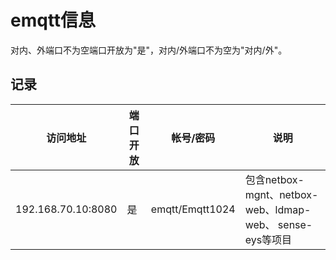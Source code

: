 # emqtt信息

对内、外端口不为空端口开放为"是"，对内/外端口不为空为"对内/外"。

## 记录
 | 访问地址           | 端口开放 | 帐号/密码       | 说明                                                     |
 | --                 | --       | --              | --                                                       |
 | 192.168.70.10:8080 | 是       | emqtt/Emqtt1024 | 包含netbox-mgnt、netbox-web、ldmap-web、 sense-eys等项目 |

